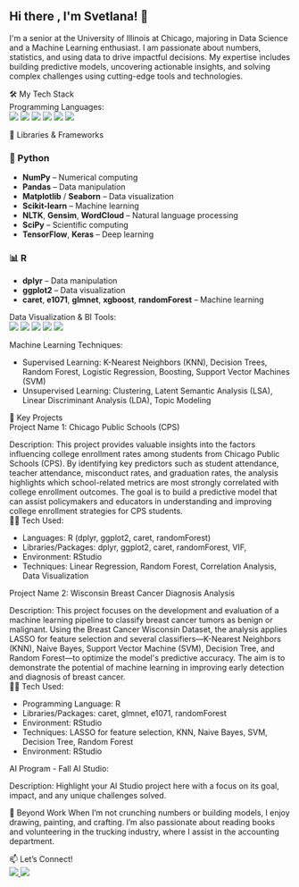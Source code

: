 ## Hi there , I'm Svetlana! 👋
I'm a senior at the University of Illinois at Chicago, majoring in Data Science and a Machine Learning enthusiast. I am passionate about numbers, statistics, and using data to drive impactful decisions. My expertise includes building predictive models, uncovering actionable insights, and solving complex challenges using cutting-edge tools and technologies.     

🛠️ My Tech Stack     
Programming Languages:    
<img src="https://img.shields.io/badge/Python-3776AB?style=for-the-badge&logo=python&logoColor=white">
<img src="https://img.shields.io/badge/R-276DC3?style=for-the-badge&logo=r&logoColor=white">
<img src="https://img.shields.io/badge/SAS-1E90FF?style=for-the-badge&logoColor=white">
<img src="https://img.shields.io/badge/SQL-336791?style=for-the-badge&logo=postgresql&logoColor=white">
<img src="https://img.shields.io/badge/C++-00599C?style=for-the-badge&logo=c%2B%2B&logoColor=white">
<img src="https://img.shields.io/badge/C-A8B9CC?style=for-the-badge&logo=c&logoColor=white">



🧰 Libraries & Frameworks

### 🐍 Python
- **NumPy** – Numerical computing
- **Pandas** – Data manipulation
- **Matplotlib** / **Seaborn** – Data visualization
- **Scikit-learn** – Machine learning
- **NLTK**, **Gensim**, **WordCloud** – Natural language processing
- **SciPy** – Scientific computing
- **TensorFlow**, **Keras** – Deep learning

### 📊 R
- **dplyr** – Data manipulation
- **ggplot2** – Data visualization
- **caret**, **e1071**, **glmnet**, **xgboost**, **randomForest** – Machine learning    

Data Visualization & BI Tools:   
<img src="https://img.shields.io/badge/Tableau-E97627?style=for-the-badge&logo=tableau&logoColor=white">
<img src="https://img.shields.io/badge/Power%20BI-F2C811?style=for-the-badge&logo=powerbi&logoColor=black">
<img src="https://img.shields.io/badge/Power%20Query-217346?style=for-the-badge&logo=microsoft-excel&logoColor=white">
<img src="https://img.shields.io/badge/Looker-4285F4?style=for-the-badge&logo=looker&logoColor=white">
<img src="https://img.shields.io/badge/Power%20Apps-742774?style=for-the-badge&logo=powerapps&logoColor=white"> 
     
Machine Learning Techniques:      
- Supervised Learning: K-Nearest Neighbors (KNN), Decision Trees, Random Forest, Logistic Regression, Boosting, Support Vector Machines (SVM)        
- Unsupervised Learning: Clustering, Latent Semantic Analysis (LSA), Linear Discriminant Analysis (LDA), Topic Modeling 


🌟 Key Projects   
Project Name 1: Chicago Public Schools (CPS)    

Description: This project provides valuable insights into the factors influencing college enrollment rates among students from Chicago Public Schools (CPS). By identifying key predictors such as student attendance, teacher attendance, misconduct rates, and graduation rates, the analysis highlights which school-related metrics are most strongly correlated with college enrollment outcomes. The goal is to build a predictive model that can assist policymakers and educators in understanding and improving college enrollment strategies for CPS students.     
🧑‍💻 Tech Used:     
- Languages: R (dplyr, ggplot2, caret, randomForest)
- Libraries/Packages: dplyr, ggplot2, caret, randomForest, VIF, 
- Environment: RStudio
- Techniques: Linear Regression, Random Forest, Correlation Analysis, Data Visualization

Project Name 2: Wisconsin Breast Cancer Diagnosis Analysis     

Description: This project focuses on the development and evaluation of a machine learning pipeline to classify breast cancer tumors as benign or malignant. Using the Breast Cancer Wisconsin Dataset, the analysis applies LASSO for feature selection and several classifiers—K-Nearest Neighbors (KNN), Naive Bayes, Support Vector Machine (SVM), Decision Tree, and Random Forest—to optimize the model's predictive accuracy. The aim is to demonstrate the potential of machine learning in improving early detection and diagnosis of breast cancer.      
🧑‍💻 Tech Used:     
- Programming Language: R
- Libraries/Packages: caret, glmnet, e1071, randomForest
- Environment: RStudio
- Techniques: LASSO for feature selection, KNN, Naive Bayes, SVM, Decision Tree, Random Forest
- Environment: RStudio

AI Program - Fall AI Studio:

Description: Highlight your AI Studio project here with a focus on its goal, impact, and any unique challenges solved.

🎉 Beyond Work
When I’m not crunching numbers or building models, I enjoy drawing, painting, and crafting. I’m also passionate about reading books and volunteering in the trucking industry, where I assist in the accounting department.

📫 Let’s Connect!     
<a href= "svetlanavoda@gmail.com"><img src = "https://img.shields.io/badge/Gmail-EA4335.svg?style=for-the-badge&logo=Gmail&logoColor=white"> </a>
<a href= "linkedin.com/in/svetlanavoda"><img src = "https://img.shields.io/badge/LinkedIn-0077B5?style=for-the-badge&logo=linkedin&logoColor=white"> </a>


